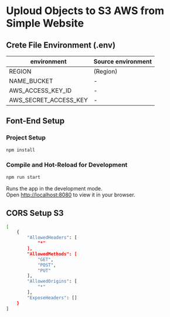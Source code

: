 # Uploud Objects to S3 AWS from Simple Website

## Crete File Environment (.env)
| environment | Source environment |
|--|--|
| REGION | (Region) |
| NAME_BUCKET | - |
| AWS_ACCESS_KEY_ID | - |
| AWS_SECRET_ACCESS_KEY | - |

## Font-End Setup

### Project Setup

```sh
npm install
```

### Compile and Hot-Reload for Development

```sh
npm run start
```

Runs the app in the development mode.\
Open [http://localhost:8080](http://localhost:8080) to view it in your browser.


## CORS Setup S3

```sh
[
    {
        "AllowedHeaders": [
            "*"
        ],
        "AllowedMethods": [
            "GET",
            "POST",
            "PUT"
        ],
        "AllowedOrigins": [
            "*"
        ],
        "ExposeHeaders": []
    }
]
```